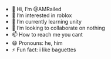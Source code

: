 - 👋 Hi, I’m @AMRailed
- 👀 I’m interested in roblox
- 🌱 I’m currently learning unity
- 💞️ I’m looking to collaborate on nothing
- 📫 How to reach me you cant
- 😄 Pronouns: he, him
- ⚡ Fun fact: i like baguettes
